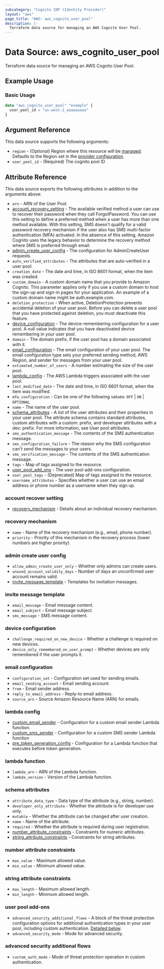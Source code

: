 ```yaml
---
subcategory: "Cognito IDP (Identity Provider)"
layout: "aws"
page_title: "AWS: aws_cognito_user_pool"
description: |-
  Terraform data source for managing an AWS Cognito User Pool.
---
```


# Data Source: aws_cognito_user_pool

Terraform data source for managing an AWS Cognito User Pool.

## Example Usage

### Basic Usage

```terraform
data "aws_cognito_user_pool" "example" {
  user_pool_id = "us-west-2_aaaaaaaaa"
}
```

## Argument Reference

This data source supports the following arguments:

* `region` - (Optional) Region where this resource will be [managed](https://docs.aws.amazon.com/general/latest/gr/rande.html#regional-endpoints). Defaults to the Region set in the [provider configuration](https://registry.terraform.io/providers/hashicorp/aws/latest/docs#aws-configuration-reference).
* `user_pool_id` - (Required) The cognito pool ID

## Attribute Reference

This data source exports the following attributes in addition to the arguments above:

* `arn` - ARN of the User Pool.
* [account_recovery_setting](#account-recover-setting) - The available verified method a user can use to recover their password when they call ForgotPassword. You can use this setting to define a preferred method when a user has more than one method available. With this setting, SMS doesn't qualify for a valid password recovery mechanism if the user also has SMS multi-factor authentication (MFA) activated. In the absence of this setting, Amazon Cognito uses the legacy behavior to determine the recovery method where SMS is preferred through email.
* [admin_create_user_config](#admin-create-user-config) - The configuration for AdminCreateUser requests.
* `auto_verified_attributes` - The attributes that are auto-verified in a user pool.
* `creation_date` - The date and time, in ISO 8601 format, when the item was created.
* `custom_domain` - A custom domain name that you provide to Amazon Cognito. This parameter applies only if you use a custom domain to host the sign-up and sign-in pages for your application. An example of a custom domain name might be auth.example.com.
* `deletion_protection` - When active, DeletionProtection prevents accidental deletion of your user pool. Before you can delete a user pool that you have protected against deletion, you must deactivate this feature.
* [device_configuration](#device-configuration) - The device-remembering configuration for a user pool. A null value indicates that you have deactivated device remembering in your user pool.
* `domain` - The domain prefix, if the user pool has a domain associated with it.
* [email_configuration](#email-configuration) - The email configuration of your user pool. The email configuration type sets your preferred sending method, AWS Region, and sender for messages from your user pool.
* `estimated_number_of_users` - A number estimating the size of the user pool.
* [lambda_config](#lambda-config) - The AWS Lambda triggers associated with the user pool.
* `last_modified_date` - The date and time, in ISO 8601 format, when the item was modified.
* `mfa_configuration` - Can be one of the following values: `OFF` | `ON` | `OPTIONAL`
* `name` - The name of the user pool.
* [schema_attributes](#schema-attributes) - A list of the user attributes and their properties in your user pool. The attribute schema contains standard attributes, custom attributes with a custom: prefix, and developer attributes with a dev: prefix. For more information, see User pool attributes.
* `sms_authentication_message` - The contents of the SMS authentication message.
* `sms_configuration_failure` - The reason why the SMS configuration can't send the messages to your users.
* `sms_verification_message` - The contents of the SMS authentication message.
* `tags` - Map of tags assigned to the resource.
* [user_pool_add_ons](#user-pool-add-ons) - The user pool add-ons configuration.
* `user_pool_tags` - (Deprecated) Map of tags assigned to the resource.
* `username_attributes` - Specifies whether a user can use an email address or phone number as a username when they sign up.

### account recover setting

* [recovery_mechanism](#recovery-mechanism) - Details about an individual recovery mechanism.

### recovery mechanism

* `name` - Name of the recovery mechanism (e.g., email, phone number).
* `priority` - Priority of this mechanism in the recovery process (lower numbers are higher priority).

### admin create user config

* `allow_admin_create_user_only` - Whether only admins can create users.
* `unused_account_validity_days` - Number of days an unconfirmed user account remains valid.
* [invite_message_template](#invite-message-template) - Templates for invitation messages.

### invite message template

* `email_message` - Email message content.
* `email_subject` - Email message subject.
* `sms_message` - SMS message content.

### device configuration

* `challenge_required_on_new_device` - Whether a challenge is required on new devices.
* `device_only_remembered_on_user_prompt` - Whether devices are only remembered if the user prompts it.

### email configuration

* `configuration_set` - Configuration set used for sending emails.
* `email_sending_account` - Email sending account.
* `from` - Email sender address.
* `reply_to_email_address` - Reply-to email address.
* `source_arn` - Source Amazon Resource Name (ARN) for emails.

### lambda config

* [custom_email_sender](#lambda-function) - Configuration for a custom email sender Lambda function.
* [custom_sms_sender](#lambda-function) - Configuration for a custom SMS sender Lambda function
* [pre_token_generation_config](#lambda-function) - Configuration for a Lambda function that executes before token generation.

### lambda function

* `lambda_arn` - ARN of the Lambda function.
* `lambda_version` - Version of the Lambda function.

### schema attributes

* `attribute_data_type` - Data type of the attribute (e.g., string, number).
* `developer_only_attribute` - Whether the attribute is for developer use only.
* `mutable` - Whether the attribute can be changed after user creation.
* `name` - Name of the attribute.
* `required` - Whether the attribute is required during user registration.
* [number_attribute_constraints](#number-attribute-constraints) - Constraints for numeric attributes.
* [string_attribute_constraints](#string-attribute-constraints) - Constraints for string attributes.

### number attribute constraints

* `max_value` - Maximum allowed value.
* `min_value` - Minimum allowed value.

### string attribute constraints

* `max_length` - Maximum allowed length.
* `min_length` - Minimum allowed length.

### user pool add-ons

* `advanced_security_additional_flows` - A block of the threat protection configuration options for additional authentication types in your user pool, including custom authentication. [Detailed below](#advanced-security-additional-flows).
* `advanced_security_mode` - Mode for advanced security.

### advanced security additional flows

* `custom_auth_mode` - Mode of threat protection operation in custom authentication.
